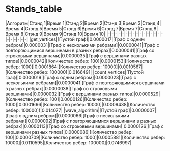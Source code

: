 # Stands_table
|Алгоритм|Стэнд 1|Время 1|Стэнд 2|Время 2|Стэнд 3|Время 3|Стэнд 4|Время 4|Стэнд 5|Время 5|Стэнд 6|Время 6|Стэнд 7|Время 7|Стэнд 8|Время 8|Стэнд 9|Время 9|Стэнд 10|Время 10|
|-|-|-|-|-|-|-|-|-|-|-|-|-|-|-|-|-|-|-|-|-|-|
|get_vertices|[Пустой граф]|0.0000017|[Граф с одним ребром]|0.0000031|[Граф с несколькими ребрами]|0.0000041|[Граф с повторяющимися вершинами в разных ребрах]|0.0000041|[Граф со строковыми вершинами]|0.0000035|[Граф с вершинами разных типов]|0.0000042|[Количество ребер: 100]|0.0000153|[Количество ребер: 1000]|0.0001864|[Количество ребер: 10000]|0.0010567|[Количество ребер: 100000]|0.0166491|
|count_vertices|[Пустой граф]|0.0000019|[Граф с одним ребром]|0.0000023|[Граф с несколькими ребрами]|0.0000041|[Граф с повторяющимися вершинами в разных ребрах]|0.0000038|[Граф со строковыми вершинами]|0.0000032|[Граф с вершинами разных типов]|0.0000529|[Количество ребер: 100]|0.0000126|[Количество ребер: 1000]|0.0001666|[Количество ребер: 10000]|0.0009438|[Количество ребер: 100000])|0.014077|
|wave_algorithm|[Пустой граф]|0.0000007|[Граф с одним ребром]|0.0000066|[Граф с несколькими ребрами]|0.0000092|[Граф с повторяющимися вершинами в разных ребрах]|0.0000113|[Граф со строковыми вершинами]|0.0000126|[Граф с вершинами разных типов]|0.0000086|[Количество ребер: 100]|0.0000709|[Количество ребер: 1000]|0.0005881|[Количество ребер: 10000]|0.0110595|[Количество ребер: 100000]|0.0746997|
